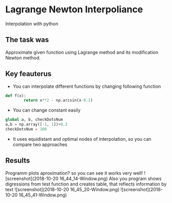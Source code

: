 # Lagrange Newton Interpoliance
Interpolation with python
## The task was
Approximate given function using Lagrange method and its modification Newton method. 
## Key feauterus
- You can interpolate different functions by changing following function
```py
def f(x):
        return x**2 - np.arcsin(x-0.2)
```
- You can change constant easily
```py
global a, b, checkDotsNum
a,b = np.array([-1, 1])+0.2
checkDotsNum = 100
```
- It uses equidistant and optimal nodes of interpolation, so you can compare two approaches
## Results
Programm plots aproximation? so you can see it works very well!
![screenshot](2018-10-20 16_44_14-Window.png)
Also you program shows digressions from test function and creates  table, that reflects information by text
![screenshot](2018-10-20 16_45_20-Window.png)
![screenshot](2018-10-20 16_45_41-Window.png)

